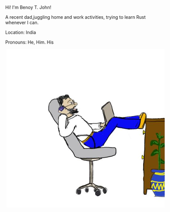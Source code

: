 Hi! I'm Benoy T. John!

A recent dad,juggling home and work activities, trying to learn Rust whenever I can.

Location: India

Pronouns: He, Him. His

<img src="inofffice.jpg" align="right"> </img>


